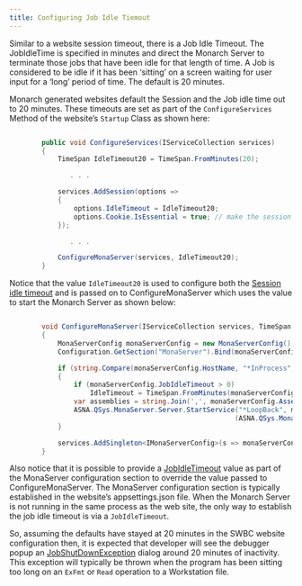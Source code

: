 ```yaml
---
title: Configuring Job Idle Tiemout
---
```


Similar to a website session timeout, there is a Job Idle Timeout. The JobIdleTime is specified in minutes and direct the Monarch Server to terminate those jobs that have been idle for that length of time.  A Job is considered to be idle if it has been ‘sitting’ on a screen waiting for user input for a ‘long’ period of time.  The default is 20 minutes.

Monarch generated websites default the Session and the Job idle time out to 20 minutes.  These timeouts are set as part of the `ConfigureServices` Method of the website’s `Startup` Class as shown here:

```cs

        public void ConfigureServices(IServiceCollection services)
        {
            TimeSpan IdleTimeout20 = TimeSpan.FromMinutes(20);

               . . . 

            services.AddSession(options =>
            {
                options.IdleTimeout = IdleTimeout20;
                options.Cookie.IsEssential = true; // make the session cookie Essential -- Problematic for DGPR??
            });

               . . . 

            ConfigureMonaServer(services, IdleTimeout20);
        }
```

Notice that the value `IdleTimeout20` is used to configure both the [Session idle timeout](https://learn.microsoft.com/en-us/aspnet/core/fundamentals/app-state#session-options) and is passed on to ConfigureMonaServer which uses the value to start the Monarch Server as shown below:

```cs

        void ConfigureMonaServer(IServiceCollection services, TimeSpan IdleTimeout)
        {
            MonaServerConfig monaServerConfig = new MonaServerConfig();
            Configuration.GetSection("MonaServer").Bind(monaServerConfig);

            if (string.Compare(monaServerConfig.HostName, "*InProcess", true) == 0)
            {
                if (monaServerConfig.JobIdleTimeout > 0)
                    IdleTimeout = TimeSpan.FromMinutes(monaServerConfig.JobIdleTimeout);
                var assemblies = string.Join(',', monaServerConfig.AssemblyList.ToArray());
                ASNA.QSys.MonaServer.Server.StartService("*LoopBack", monaServerConfig.Port, IdleTimeout, assemblies,
                                                        (ASNA.QSys.MonaServer.TraceOptions)monaServerConfig.TraceOption, false);
            }

            services.AddSingleton<IMonaServerConfig>(s => monaServerConfig);
        }
```

Also notice that it is possible to provide a [JobIdleTimeout](configure-expo-website.html#monaserver) value as part of the MonaServer configuration section to override the value passed to ConfigureMonaServer. The MonaServer configuration section is typically established in the website’s appsettings.json file. When the Monarch Server is not running in the same process as the web site, the only way to establish the job idle timeout is via a `JobIdleTimeout`.

So, assuming the defaults have stayed at 20 minutes in the SWBC website configuration then, it is expected that developer will see the debugger popup an [JobShutDownException](/reference/runtime/qsys-runtime-job-support/shutting-down-exception.html) dialog around 20 minutes of inactivity. This exception will typically be thrown when the program has been sitting too long on an `ExFmt` or `Read` operation to a Workstation file.


